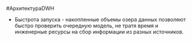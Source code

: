#АрхитектураDWH 

* Быстрота запуска - накопленные объемы озера данных позволяют быстро проверить очередную модель, не тратя время и инженерные ресурсы на сбор информации из разных источников.